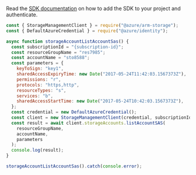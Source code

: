 Read the [SDK documentation](https://github.com/Azure/azure-sdk-for-js/blob/%40azure%2Farm-storage_17.2.0/sdk/storage/arm-storage/README.md) on how to add the SDK to your project and authenticate.

```javascript
const { StorageManagementClient } = require("@azure/arm-storage");
const { DefaultAzureCredential } = require("@azure/identity");

async function storageAccountListAccountSas() {
  const subscriptionId = "{subscription-id}";
  const resourceGroupName = "res7985";
  const accountName = "sto8588";
  const parameters = {
    keyToSign: "key1",
    sharedAccessExpiryTime: new Date("2017-05-24T11:42:03.1567373Z"),
    permissions: "r",
    protocols: "https,http",
    resourceTypes: "s",
    services: "b",
    sharedAccessStartTime: new Date("2017-05-24T10:42:03.1567373Z"),
  };
  const credential = new DefaultAzureCredential();
  const client = new StorageManagementClient(credential, subscriptionId);
  const result = await client.storageAccounts.listAccountSAS(
    resourceGroupName,
    accountName,
    parameters
  );
  console.log(result);
}

storageAccountListAccountSas().catch(console.error);
```
